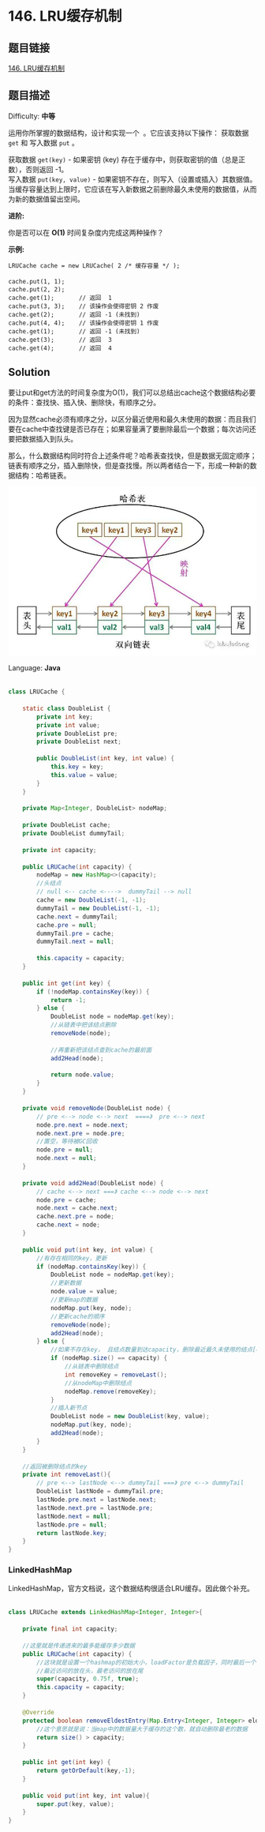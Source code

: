 # 146. LRU缓存机制

## 题目链接

[146\. LRU缓存机制](https://leetcode-cn.com/problems/lru-cache/)

## 题目描述

Difficulty: **中等**

运用你所掌握的数据结构，设计和实现一个  。它应该支持以下操作： 获取数据 `get` 和 写入数据 `put` 。

获取数据 `get(key)` - 如果密钥 (key) 存在于缓存中，则获取密钥的值（总是正数），否则返回 -1。  
写入数据 `put(key, value)` - 如果密钥不存在，则写入（设置或插入）其数据值。当缓存容量达到上限时，它应该在写入新数据之前删除最久未使用的数据值，从而为新的数据值留出空间。

**进阶:**

你是否可以在 **O(1)** 时间复杂度内完成这两种操作？

**示例:**

```
LRUCache cache = new LRUCache( 2 /* 缓存容量 */ );

cache.put(1, 1);
cache.put(2, 2);
cache.get(1);       // 返回  1
cache.put(3, 3);    // 该操作会使得密钥 2 作废
cache.get(2);       // 返回 -1 (未找到)
cache.put(4, 4);    // 该操作会使得密钥 1 作废
cache.get(1);       // 返回 -1 (未找到)
cache.get(3);       // 返回  3
cache.get(4);       // 返回  4
```

## Solution

要让put和get方法的时间复杂度为O(1)，我们可以总结出cache这个数据结构必要的条件：查找快、插入快、删除快，有顺序之分。

因为显然cache必须有顺序之分，以区分最近使用和最久未使用的数据：而且我们要在cache中查找键是否已存在；如果容量满了要删除最后一个数据；每次访问还要把数据插入到队头。

那么，什么数据结构同时符合上述条件呢？哈希表查找快，但是数据无固定顺序；链表有顺序之分，插入删除快，但是查找慢。所以两者结合一下，形成一种新的数据结构：哈希链表。

![哈希链表.jpg](../../_img/哈希链表.jpg)

Language: **Java**

```java
​
class LRUCache {

    static class DoubleList {
        private int key;
        private int value;
        private DoubleList pre;
        private DoubleList next;

        public DoubleList(int key, int value) {
            this.key = key;
            this.value = value;
        }
    }

    private Map<Integer, DoubleList> nodeMap;

    private DoubleList cache;
    private DoubleList dummyTail;

    private int capacity;

    public LRUCache(int capacity) {
        nodeMap = new HashMap<>(capacity);
        //头结点
        // null <-- cache <---->  dummyTail --> null
        cache = new DoubleList(-1, -1);
        dummyTail = new DoubleList(-1, -1);
        cache.next = dummyTail;
        cache.pre = null;
        dummyTail.pre = cache;
        dummyTail.next = null;

        this.capacity = capacity;
    }

    public int get(int key) {
        if (!nodeMap.containsKey(key)) {
            return -1;
        } else {
            DoubleList node = nodeMap.get(key);
            //从链表中把该结点删除
            removeNode(node);

            //再重新把该结点查到cache的最前面
            add2Head(node);

            return node.value;
        }
    }

    private void removeNode(DoubleList node) {
        // pre <--> node <--> next  ====》  pre <--> next
        node.pre.next = node.next;
        node.next.pre = node.pre;
        //置空，等待被GC回收
        node.pre = null;
        node.next = null;
    }

    private void add2Head(DoubleList node) {
        // cache <--> next ===》 cache <--> node <--> next
        node.pre = cache;
        node.next = cache.next;
        cache.next.pre = node;
        cache.next = node;
    }

    public void put(int key, int value) {
        //有存在相同的key，更新
        if (nodeMap.containsKey(key)) {
            DoubleList node = nodeMap.get(key);
            //更新数据
            node.value = value;
            //更新map的数据
            nodeMap.put(key, node);
            //更新cache的顺序
            removeNode(node);
            add2Head(node);
        } else {
            //如果不存在key， 且结点数量到达capacity，删除最近最久未使用的结点[cache的最后一个结点]，再插入新的结点
            if (nodeMap.size() == capacity) {
                //从链表中删除结点
                int removeKey = removeLast();
                //从nodeMap中删除结点
                nodeMap.remove(removeKey);
            }
            //插入新节点
            DoubleList node = new DoubleList(key, value);
            nodeMap.put(key, node);
            add2Head(node);
        }
    }

    //返回被删除结点的key
    private int removeLast(){
        // pre <--> lastNode <--> dummyTail ===》 pre <--> dummyTail
        DoubleList lastNode = dummyTail.pre;
        lastNode.pre.next = lastNode.next;
        lastNode.next.pre = lastNode.pre;
        lastNode.next = null;
        lastNode.pre = null;
        return lastNode.key;
    }
}

```

### LinkedHashMap

LinkedHashMap，官方文档说，这个数据结构很适合LRU缓存。因此做个补充。

```java

class LRUCache extends LinkedHashMap<Integer, Integer>{

    private final int capacity;

    //这里就是传递进来的最多能缓存多少数据
    public LRUCache(int capacity) {
        //这块就是设置一个hashmap的初始大小，loadFactor是负载因子，同时最后一个true指按照访问顺序进行排序，
        //最近访问的放在头，最老访问的放在尾
        super(capacity, 0.75f, true);
        this.capacity = capacity;
    }

    @Override
    protected boolean removeEldestEntry(Map.Entry<Integer, Integer> eldest) {
        //这个意思就是说：当map中的数据量大于缓存的这个数，就自动删除最老的数据
        return size() > capacity;
    }

    public int get(int key) {
        return getOrDefault(key,-1);
    }

    public void put(int key, int value){
        super.put(key, value);
    }
}

```
